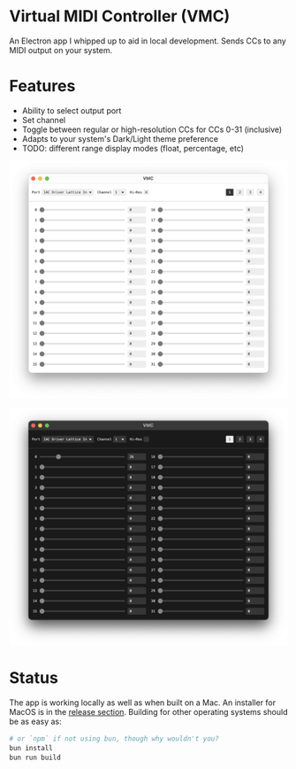 # Virtual MIDI Controller (VMC)

An Electron app I whipped up to aid in local development. Sends CCs to any MIDI
output on your system.

# Features

- Ability to select output port
- Set channel
- Toggle between regular or high-resolution CCs for CCs 0-31 (inclusive)
- Adapts to your system's Dark/Light theme preference
- TODO: different range display modes (float, percentage, etc)

![Light Theme](./assets/vmc-light.png)

![Dark Theme](./assets/vmc-dark.png)

# Status

The app is working locally as well as when built on a Mac. An installer for
MacOS is in the
[release section](https://github.com/Lokua/vmc/releases/tag/0.0.0-beta).
Building for other operating systems should be as easy as:

```sh
# or `npm` if not using bun, though why wouldn't you?
bun install
bun run build
```
